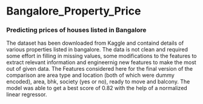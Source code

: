 # Bangalore_Property_Price
### Predicting prices of houses listed in Bangalore

The dataset has been downloaded from Kaggle and containd details of various properties listed in bangalore. 
The data is not clean and required some effort in filling in missing values, some modifications to the features to extract relevant information and engineernig new features to make the most out of given data.
The Features considered here for the final version of the comparison are area type and location (both of which were dummy encoded), area, bhk, society (yes or no), ready to move and balcony.
  The model was able to get a best score of 0.82 with the help of a normalized linear regressor.
